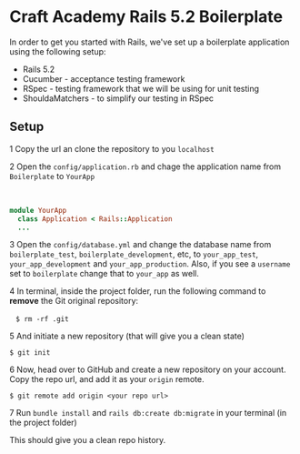 # Craft Academy Rails 5.2 Boilerplate

In order to get you started with Rails, we've set up a boilerplate application using the following setup:
* Rails 5.2
* Cucumber - acceptance testing framework
* RSpec - testing framework that we will be using for unit testing
* ShouldaMatchers - to simplify our testing in RSpec


## Setup

1 Copy the url an clone the repository to you `localhost`

2 Open the `config/application.rb` and chage the application name from `Boilerplate` to `YourApp`

  
  ```ruby
  module YourApp
    class Application < Rails::Application
    ...
 ```

3 Open the `config/database.yml` and change the database name from `boilerplate_test`, `boilerplate_development`, etc, to `your_app_test`, `your_app_development` and `your_app_production`. Also, if you see a `username` set to `boilerplate` change that to `your_app` as well. 

4 In terminal, inside the project folder, run the following command to **remove** the Git original repository:

  ```
  $ rm -rf .git
  ```

5 And initiate a new repository (that will give you a clean state)

  ```
  $ git init
  ```

6 Now, head over to GitHub and create a new repository on your account. Copy the repo url, and add it as your `origin` remote.

```
$ git remote add origin <your repo url>
```

7 Run `bundle install` and `rails db:create db:migrate` in your terminal (in the project folder)

This should give you a clean repo history.
